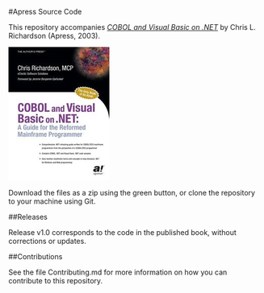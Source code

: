 #Apress Source Code

This repository accompanies [*COBOL and Visual Basic on .NET*](http://www.apress.com/9781590590485) by Chris L. Richardson (Apress, 2003).

![Cover image](9781590590485.jpg)

Download the files as a zip using the green button, or clone the repository to your machine using Git.

##Releases

Release v1.0 corresponds to the code in the published book, without corrections or updates.

##Contributions

See the file Contributing.md for more information on how you can contribute to this repository.
